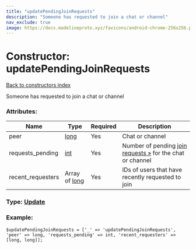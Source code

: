 ```yaml
---
title: "updatePendingJoinRequests"
description: "Someone has requested to join a chat or channel"
nav_exclude: true
image: https://docs.madelineproto.xyz/favicons/android-chrome-256x256.png
---
```

# Constructor: updatePendingJoinRequests  
[Back to constructors index](/API_docs/constructors/index.html)



Someone has requested to join a chat or channel

### Attributes:

| Name     |    Type       | Required | Description |
|----------|---------------|----------|-------------|
|peer|[long](/API_docs/types/long.html) | Yes|Chat or channel|
|requests\_pending|[int](/API_docs/types/int.html) | Yes|Number of pending [join requests »](https://core.telegram.org/api/invites#join-requests) for the chat or channel|
|recent\_requesters|Array of [long](/API_docs/types/long.html) | Yes|IDs of users that have recently requested to join|



### Type: [Update](/API_docs/types/Update.html)


### Example:

```
$updatePendingJoinRequests = ['_' => 'updatePendingJoinRequests', 'peer' => long, 'requests_pending' => int, 'recent_requesters' => [long, long]];
```  
